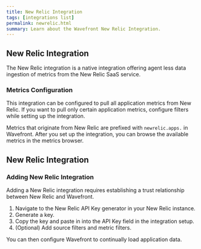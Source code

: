 ```yaml
---
title: New Relic Integration
tags: [integrations list]
permalink: newrelic.html
summary: Learn about the Wavefront New Relic Integration.
---
```

## New Relic Integration

The New Relic integration is a native integration offering agent less data ingestion of metrics from the New Relic SaaS service.

### Metrics Configuration
This integration can be configured to pull all application metrics from New Relic. If you want to pull only certain application metrics, configure filters while setting up the integration.

Metrics that originate from New Relic are prefixed with `newrelic.apps.` in Wavefront. After you set up the integration, you can browse the available metrics in the metrics browser.

## New Relic Integration



### Adding New Relic Integration

Adding a New Relic integration requires establishing a trust relationship between New Relic and Wavefront.


1. Navigate to the New Relic API Key generator in your New Relic instance.
2. Generate a key.
3. Copy the key and paste in into the API Key field in the integration setup.
4. (Optional) Add source filters and metric filters.

You can then configure Wavefront to continually load application data.




